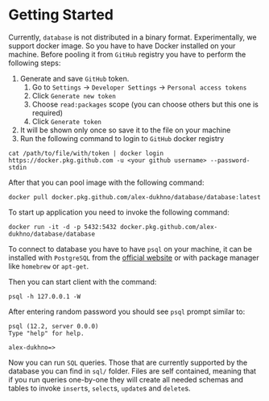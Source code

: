 # Getting Started

Currently, `database` is not distributed in a binary format. Experimentally, we
support docker image. So you have to have Docker installed on your machine. 
Before pooling it from `GitHub` registry you have to perform the following steps:

1. Generate and save `GitHub` token.
    1. Go to `Settings` -> `Developer Settings` -> `Personal access tokens`
    1. Click `Generate new token`
    1. Choose `read:packages` scope (you can choose others but this one is required)
    1. Click `Generate token`
1. It will be shown only once so save it to the file on your machine
1. Run the following command to login to `GitHub` docker registry
```shell script
cat /path/to/file/with/token | docker login https://docker.pkg.github.com -u <your github username> --password-stdin
```

After that you can pool image with the following command:
```shell script
docker pull docker.pkg.github.com/alex-dukhno/database/database:latest
```

To start up application you need to invoke the following command:
```shell script
docker run -it -d -p 5432:5432 docker.pkg.github.com/alex-dukhno/database/database
``` 

To connect to database you have to have `psql` on your machine, it can be installed
with `PostgreSQL` from the [official website](https://www.postgresql.org) or with
package manager like `homebrew` or `apt-get`.

Then you can start client with the command:
```shell script
psql -h 127.0.0.1 -W
```

After entering random password you should see `psql` prompt similar to:
```
psql (12.2, server 0.0.0)
Type "help" for help.

alex-dukhno=>
``` 

Now you can run `SQL` queries. Those that are currently supported by the database
you can find in `sql/` folder. Files are self contained, meaning that if you run
queries one-by-one they will create all needed schemas and tables to invoke 
`insert`s, `select`s, `update`s and `delete`s.
